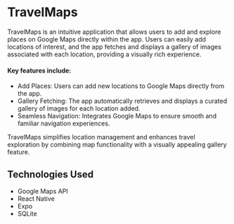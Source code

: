 # TravelMaps

TravelMaps is an intuitive application that allows users to add and explore places on Google Maps directly within the app. Users can easily add locations of interest, and the app fetches and displays a gallery of images associated with each location, providing a visually rich experience.

#### Key features include:

- Add Places: Users can add new locations to Google Maps directly from the app.
- Gallery Fetching: The app automatically retrieves and displays a curated gallery of images for each location added.
- Seamless Navigation: Integrates Google Maps to ensure smooth and familiar navigation experiences.

TravelMaps simplifies location management and enhances travel exploration by combining map functionality with a visually appealing gallery feature.

## Technologies Used
- Google Maps API
- React Native
- Expo
- SQLite
